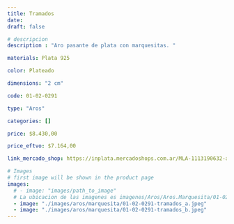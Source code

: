 ```yaml
---
title: Tramados
date: 
draft: false

# descripcion
description : "Aro pasante de plata con marquesitas. "

materials: Plata 925

color: Plateado

dimensions: "2 cm"

code: 01-02-0291

type: "Aros"

categories: []

price: $8.430,00

price_eftvo: $7.164,00

link_mercado_shop: https://inplata.mercadoshops.com.ar/MLA-1113190632-aros-plata-925-tramados-_JM

# Images
# first image will be shown in the product page
images:
  # - image: "images/path_to_image"
  # La ubicacion de las imagenes es imagenes/Aros/Aros.Marquesita/01-02-0291-tramados
  - image: "./images/aros/marquesita/01-02-0291-tramados_a.jpeg"
  - image: "./images/aros/marquesita/01-02-0291-tramados_b.jpeg"
---
```


